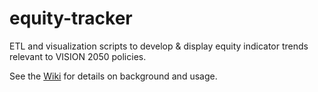 # equity-tracker
ETL and visualization scripts to develop &amp; display equity indicator trends relevant to VISION 2050 policies.

See the [Wiki](https://github.com/psrc/equity-tracker/wiki) for details on background and usage. 
